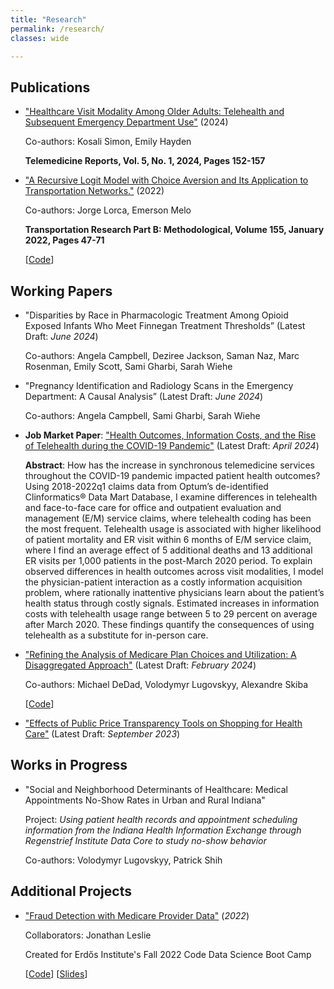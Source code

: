 ```yaml
---
title: "Research"
permalink: /research/
classes: wide

---
```


## Publications

- ["Healthcare Visit Modality Among Older Adults: Telehealth and Subsequent Emergency Department Use"](https://doi.org/10.1089/tmr.2024.0002) (2024)
  
  Co-authors: Kosali Simon, Emily Hayden

  **Telemedicine Reports, Vol. 5, No. 1, 2024, Pages 152-157**
  
- ["A Recursive Logit Model with Choice Aversion and Its Application to Transportation Networks."](https://doi.org/10.1016/j.trb.2021.10.011) (2022)

   Co-authors: Jorge Lorca, Emerson Melo
   
   **Transportation Research Part B: Methodological, Volume 155, January 2022, Pages 47-71**
   
   [[Code](https://github.com/austinknies/choiceaversion_recursivelogit)]

## Working Papers

- "Disparities by Race in Pharmacologic Treatment Among Opioid Exposed Infants Who Meet Finnegan Treatment Thresholds” (Latest Draft: *June 2024*)

  Co-authors: Angela Campbell, Deziree Jackson, Saman Naz, Marc Rosenman, Emily Scott, Sami Gharbi, Sarah Wiehe

- "Pregnancy Identification and Radiology Scans in the Emergency Department: A Causal Analysis” (Latest Draft: *June 2024*)

  Co-authors: Angela Campbell, Sami Gharbi, Sarah Wiehe

- **Job Market Paper**: ["Health Outcomes, Information Costs, and the Rise of Telehealth during the COVID-19 Pandemic"](https://austinknies.github.io/AK_RiseofTelehealth_WP.pdf) (Latest Draft: *April 2024*)

   **Abstract**: How has the increase in synchronous telemedicine services throughout the COVID-19 pandemic impacted patient health outcomes? Using 2018-2022q1 claims data from Optum’s de-identified Clinformatics®️ Data Mart Database, I examine differences in telehealth and face-to-face care for office and outpatient evaluation and management (E/M) service claims, where telehealth coding has been the most frequent. Telehealth usage is associated with higher likelihood of patient mortality and ER visit within 6 months of E/M service claim, where I find an average effect of 5 additional deaths and 13 additional ER visits per 1,000 patients in the post-March 2020 period. To explain observed differences in health outcomes across visit modalities, I model the physician-patient interaction as a costly information acquisition problem, where rationally inattentive physicians learn about the patient’s health status through costly signals. Estimated increases in information costs with telehealth usage range between 5 to 29 percent on average after March 2020. These findings quantify the consequences of using telehealth as a substitute for in-person care.

- ["Refining the Analysis of Medicare Plan Choices and Utilization: A Disaggregated Approach"](https://github.com/austinknies/refininganalysis_medicareplanchoice/blob/main/RefiningAnalysis_WP.pdf) (Latest Draft: *February 2024*)

   Co-authors: Michael DeDad, Volodymyr Lugovskyy, Alexandre Skiba
  
  [[Code](https://github.com/austinknies/refininganalysis_medicareplanchoice)]

- ["Effects of Public Price Transparency Tools on Shopping for Health Care"](https://austinknies.github.io/Effects_PriceTransparency_SFC_Knies2023.pdf) (Latest Draft: *September 2023*)
  
## Works in Progress
     
- "Social and Neighborhood Determinants of Healthcare: Medical Appointments No-Show Rates in Urban and Rural Indiana"

   Project: *Using patient health records and appointment scheduling information from the Indiana Health Information Exchange through Regenstrief Institute Data Core to study no-show behavior*

   Co-authors: Volodymyr Lugovskyy, Patrick Shih

## Additional Projects

- ["Fraud Detection with Medicare Provider Data"](https://github.com/austinknies/fall22-bloom/blob/main/Executive%20Summary.pdf) (*2022*)

   Collaborators: Jonathan Leslie
   
   Created for Erdős Institute's Fall 2022 Code Data Science Boot Camp
   
   [[Code](https://github.com/austinknies/fall22-bloom)] 
   [[Slides](https://github.com/austinknies/fall22-bloom/blob/main/Slides.pdf)]
